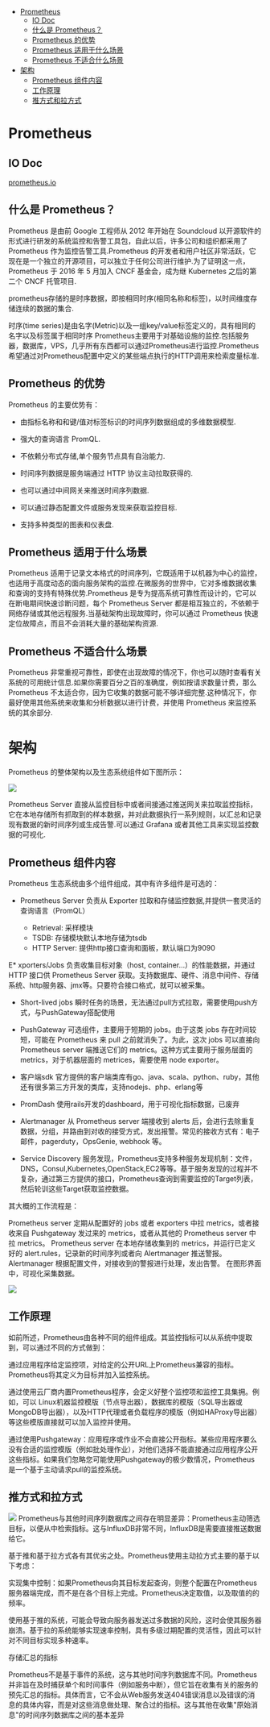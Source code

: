 - [Prometheus](#prometheus)
    - [IO Doc](#io-doc)
    - [什么是 Prometheus？](#什么是-prometheus)
    - [Prometheus 的优势](#prometheus-的优势)
    - [Prometheus 适用于什么场景](#prometheus-适用于什么场景)
    - [Prometheus 不适合什么场景](#prometheus-不适合什么场景)
- [架构](#架构)
    - [Prometheus 组件内容](#prometheus-组件内容)
    - [工作原理](#工作原理)
    - [推方式和拉方式](#推方式和拉方式)
# Prometheus

## IO Doc

[prometheus.io](https://prometheus.io/)

## 什么是 Prometheus？
​Prometheus 是由前 Google 工程师从 2012 年开始在 Soundcloud 以开源软件的形式进行研发的系统监控和告警工具包，自此以后，许多公司和组织都采用了 Prometheus 作为监控告警工具.Prometheus 的开发者和用户社区非常活跃，它现在是一个独立的开源项目，可以独立于任何公司进行维护.为了证明这一点，Prometheus 于 2016 年 5 月加入 CNCF 基金会，成为继 Kubernetes 之后的第二个 CNCF 托管项目.

prometheus存储的是时序数据，即按相同时序(相同名称和标签)，以时间维度存储连续的数据的集合.

时序(time series)是由名字(Metric)以及一组key/value标签定义的，具有相同的名字以及标签属于相同时序
Prometheus主要用于对基础设施的监控.包括服务器，数据库，VPS，几乎所有东西都可以通过Prometheus进行监控.Prometheus希望通过对Prometheus配置中定义的某些端点执行的HTTP调用来检索度量标准.


## Prometheus 的优势
Prometheus 的主要优势有：

* 由指标名称和和键/值对标签标识的时间序列数据组成的多维数据模型.

* 强大的查询语言 PromQL.

* 不依赖分布式存储,单个服务节点具有自治能力.

* 时间序列数据是服务端通过 HTTP 协议主动拉取获得的.

* 也可以通过中间网关来推送时间序列数据.

* 可以通过静态配置文件或服务发现来获取监控目标.

* 支持多种类型的图表和仪表盘.

## Prometheus 适用于什么场景
Prometheus 适用于记录文本格式的时间序列，它既适用于以机器为中心的监控，也适用于高度动态的面向服务架构的监控.在微服务的世界中，它对多维数据收集和查询的支持有特殊优势.Prometheus 是专为提高系统可靠性而设计的，它可以在断电期间快速诊断问题，每个 Prometheus Server 都是相互独立的，不依赖于网络存储或其他远程服务.当基础架构出现故障时，你可以通过 Prometheus 快速定位故障点，而且不会消耗大量的基础架构资源.

## Prometheus 不适合什么场景
Prometheus 非常重视可靠性，即使在出现故障的情况下，你也可以随时查看有关系统的可用统计信息.如果你需要百分之百的准确度，例如按请求数量计费，那么 Prometheus 不太适合你，因为它收集的数据可能不够详细完整.这种情况下，你最好使用其他系统来收集和分析数据以进行计费，并使用 Prometheus 来监控系统的其余部分.

# 架构

Prometheus 的整体架构以及生态系统组件如下图所示：

![](https://prometheus.io/assets/architecture.png)

Prometheus Server 直接从监控目标中或者间接通过推送网关来拉取监控指标，它在本地存储所有抓取到的样本数据，并对此数据执行一系列规则，以汇总和记录现有数据的新时间序列或生成告警.可以通过 Grafana 或者其他工具来实现监控数据的可视化.

## Prometheus 组件内容
Prometheus 生态系统由多个组件组成，其中有许多组件是可选的：

* Prometheus Server
    负责从 Exporter 拉取和存储监控数据,并提供一套灵活的查询语言（PromQL）

    * Retrieval: 采样模块
    * TSDB: 存储模块默认本地存储为tsdb
    * HTTP Server: 提供http接口查询和面板，默认端口为9090

E* xporters/Jobs
    负责收集目标对象（host, container…）的性能数据，并通过 HTTP 接口供 Prometheus Server 获取。支持数据库、硬件、消息中间件、存储系统、http服务器、jmx等。只要符合接口格式，就可以被采集。

* Short-lived jobs
    瞬时任务的场景，无法通过pull方式拉取，需要使用push方式，与PushGateway搭配使用

* PushGateway
    可选组件，主要用于短期的 jobs。由于这类 jobs 存在时间较短，可能在 Prometheus 来 pull 之前就消失了。为此，这次 jobs 可以直接向 Prometheus server 端推送它们的 metrics。这种方式主要用于服务层面的 metrics，对于机器层面的 metrices，需要使用 node exporter。

* 客户端sdk
    官方提供的客户端类库有go、java、scala、python、ruby，其他还有很多第三方开发的类库，支持nodejs、php、erlang等

* PromDash
    使用rails开发的dashboard，用于可视化指标数据，已废弃

* Alertmanager
    从 Prometheus server 端接收到 alerts 后，会进行去除重复数据，分组，并路由到对收的接受方式，发出报警。常见的接收方式有：电子邮件，pagerduty，OpsGenie, webhook 等。

* Service Discovery
    服务发现，Prometheus支持多种服务发现机制：文件，DNS，Consul,Kubernetes,OpenStack,EC2等等。基于服务发现的过程并不复杂，通过第三方提供的接口，Prometheus查询到需要监控的Target列表，然后轮训这些Target获取监控数据。

其大概的工作流程是：

Prometheus server 定期从配置好的 jobs 或者 exporters 中拉 metrics，或者接收来自 Pushgateway 发过来的 metrics，或者从其他的 Prometheus server 中拉 metrics。
Prometheus server 在本地存储收集到的 metrics，并运行已定义好的 alert.rules，记录新的时间序列或者向 Alertmanager 推送警报。
Alertmanager 根据配置文件，对接收到的警报进行处理，发出告警。
在图形界面中，可视化采集数据。

![](https://pics6.baidu.com/feed/b21c8701a18b87d6943f7372953bcb3c1f30fd13.jpeg?token=e12eb8f278ec7b4315b8cd06a6d552e4&s=B182FD138AD570CA146CC8D7030090E3)

## 工作原理
如前所述，Prometheus由各种不同的组件组成。其监控指标可以从系统中提取到，可以通过不同的方式做到：

通过应用程序给定监控项，对给定的公开URL上Prometheus兼容的指标。Prometheus将其定义为目标并加入监控系统。

通过使用云厂商内置Prometheus程序，会定义好整个监控项和监控工具集拥。例如，可以 Linux机器监控模版（节点导出器），数据库的模版（SQL导出器或MongoDB导出器），以及HTTP代理或者负载程序的模版（例如HAProxy导出器）等这些模版直接就可以加入监控并使用。

通过使用Pushgateway：应用程序或作业不会直接公开指标。某些应用程序要么没有合适的监控模版（例如批处理作业），对他们选择不能直接通过应用程序公开这些指标。如果我们忽略您可能使用Pushgateway的极少数情况，Prometheus是一个基于主动请求pull的监控系统。

## 推方式和拉方式

![](https://pics5.baidu.com/feed/dcc451da81cb39dbb634375f4225ea20aa1830fe.jpeg?token=389003f2d2f466f60e988eeea4172a97&s=0594EF361B40584158D184CA00004033)
Prometheus与其他时间序列数据库之间存在明显差异：Prometheus主动筛选目标，以便从中检索指标。这与InfluxDB非常不同，InfluxDB是需要直接推送数据给它。


基于推和基于拉方式各有其优劣之处。Prometheus使用主动拉方式主要的基于以下考虑：

实现集中控制：如果Prometheus向其目标发起查询，则整个配置在Prometheus服务器端完成，而不是在各个目标上完成。Prometheus决定取值，以及取值的的频率。

使用基于推的系统，可能会导致向服务器发送过多数据的风险，这时会使其服务器崩溃。基于拉的系统能够实现速率控制，具有多级过期配置的灵活性，因此可以针对不同目标实现多种速率。

存储汇总的指标

Prometheus不是基于事件的系统，这与其他时间序列数据库不同。Prometheus并非旨在及时捕获单个和时间事件（例如服务中断），但它旨在收集有关的服务的预先汇总的指标。具体而言，它不会从Web服务发送404错误消息以及错误的消息的具体内容，而是对这些消息做处理、聚合过的指标。这与其他在收集"原始消息"的时间序列数据库之间的基本差异

